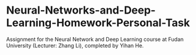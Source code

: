 # Neural-Networks-and-Deep-Learning-Homework-Personal-Task
Assignment for the Neural Network and Deep Learning course at Fudan University (Lecturer: Zhang Li), completed by Yihan He.
